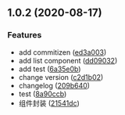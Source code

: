 ## 1.0.2 (2020-08-17)


### Features

* add commitizen ([ed3a003](https://github.com/VFiee/github-test/commit/ed3a0032a9433202db255c0c4652fe4af48568c9))
* add list component ([dd09032](https://github.com/VFiee/github-test/commit/dd0903249bbce2af01720d32f54268bad2051fc9))
* add test ([6a35e0b](https://github.com/VFiee/github-test/commit/6a35e0bacb2181278c36c3db932745f7595f768d))
* change version ([c2d1b02](https://github.com/VFiee/github-test/commit/c2d1b02fc88f531273b8510ea2fad102e2600aef))
* changelog ([209b640](https://github.com/VFiee/github-test/commit/209b640ac3d728cb22e31f5965957467422bb35b))
* test ([8a90ccb](https://github.com/VFiee/github-test/commit/8a90ccb358e426157cd3c217709997e75d343062))
* 组件封装 ([21541dc](https://github.com/VFiee/github-test/commit/21541dc73fbd6b489467a8c6200102e2c512775d))



